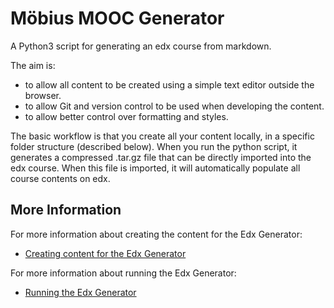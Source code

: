 # Möbius MOOC Generator

A Python3 script for generating an edx course from markdown.

The aim is:
- to allow all content to be created using a simple text editor outside the browser.
- to allow Git and version control to be used when developing the content.
- to allow better control over formatting and styles.

The basic workflow is that you create all your content locally, in a specific folder structure (described below). When you run the python script, it generates a compressed .tar.gz file that can be directly imported into the edx course. When this file is imported, it will automatically populate all course contents on edx.

## More Information

For more information about creating the content for the Edx Generator:
* [Creating content for the Edx Generator](./README_DEV.md)

For more information about running the Edx Generator:
* [Running the Edx Generator](./README_RUN.md)
